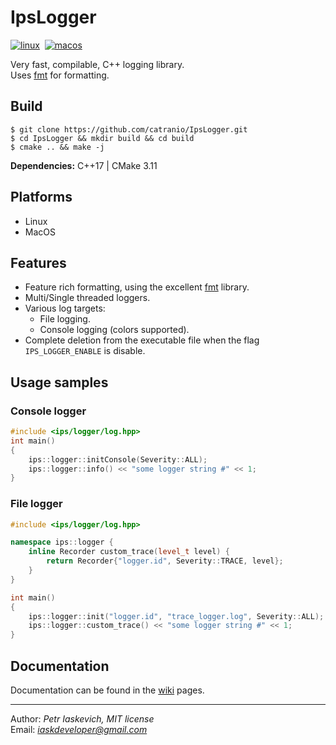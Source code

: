 # IpsLogger

[![linux](https://github.com/catranio/IpsLogger/actions/workflows/linux.yml/badge.svg)](https://github.com/catranio/IpsLogger/actions/workflows/linux.yml)&nbsp;
[![macos](https://github.com/catranio/IpsLogger/actions/workflows/macos.yml/badge.svg)](https://github.com/catranio/IpsLogger/actions/workflows/macos.yml)&nbsp;

Very fast, compilable, C++ logging library. \
Uses [fmt](https://github.com/fmtlib/fmt) for formatting.

## Build

```console
$ git clone https://github.com/catranio/IpsLogger.git
$ cd IpsLogger && mkdir build && cd build
$ cmake .. && make -j
```
**Dependencies:** C++17 | CMake 3.11

## Platforms
* Linux
* MacOS

## Features
* Feature rich formatting, using the excellent [fmt](https://github.com/fmtlib/fmt) library.
* Multi/Single threaded loggers.
* Various log targets:
    * File logging.
    * Console logging (colors supported).
* Complete deletion from the executable file when the flag `IPS_LOGGER_ENABLE` is disable.

## Usage samples

### Console logger 
```c++
#include <ips/logger/log.hpp>
int main() 
{
	ips::logger::initConsole(Severity::ALL);
	ips::logger::info() << "some logger string #" << 1;
}
```

### File logger
```c++
#include <ips/logger/log.hpp>

namespace ips::logger {
	inline Recorder custom_trace(level_t level) {
		return Recorder{"logger.id", Severity::TRACE, level};
	}
}

int main() 
{
	ips::logger::init("logger.id", "trace_logger.log", Severity::ALL);
	ips::logger::custom_trace() << "some logger string #" << 1;
}
```

## Documentation
Documentation can be found in the [wiki](https://github.com/catranio/IpsLogger/wiki) pages.

---
Author: *Petr Iaskevich, MIT license*\
Email: *iaskdeveloper@gmail.com*